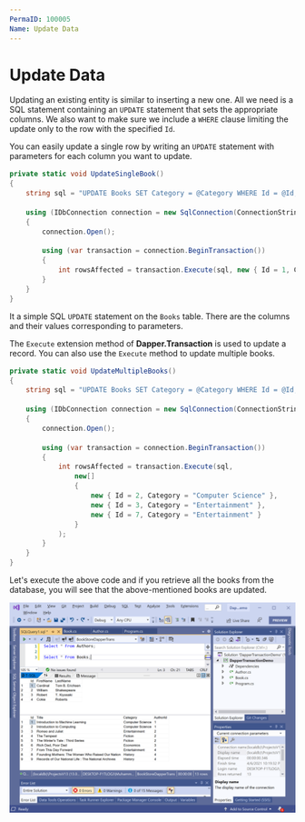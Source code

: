 ```yaml
---
PermaID: 100005
Name: Update Data
---
```


# Update Data

Updating an existing entity is similar to inserting a new one. All we need is a SQL statement containing an `UPDATE` statement that sets the appropriate columns. We also want to make sure we include a `WHERE` clause limiting the update only to the row with the specified `Id`.

You can easily update a single row by writing an `UPDATE` statement with parameters for each column you want to update.

```csharp
private static void UpdateSingleBook()
{
    string sql = "UPDATE Books SET Category = @Category WHERE Id = @Id;";

    using (IDbConnection connection = new SqlConnection(ConnectionString))
    {
        connection.Open();

        using (var transaction = connection.BeginTransaction())
        {
            int rowsAffected = transaction.Execute(sql, new { Id = 1, Category = "Computer Science" });
        }
    }
}
```

It a simple SQL `UPDATE` statement on the `Books` table. There are the columns and their values corresponding to parameters. 

The `Execute` extension method of **Dapper.Transaction** is used to update a record. You can also use the `Execute` method to update multiple books.

```csharp
private static void UpdateMultipleBooks()
{
    string sql = "UPDATE Books SET Category = @Category WHERE Id = @Id;";

    using (IDbConnection connection = new SqlConnection(ConnectionString))
    {
        connection.Open();

        using (var transaction = connection.BeginTransaction())
        {
            int rowsAffected = transaction.Execute(sql,
                new[]
                {
                    new { Id = 2, Category = "Computer Science" },
                    new { Id = 3, Category = "Entertainment" },
                    new { Id = 7, Category = "Entertainment" }
                }
            );
        }
    }
}
```

Let's execute the above code and if you retrieve all the books from the database, you will see that the above-mentioned books are updated.

<img src="images/update-data-1.png" alt="Retrieve data">

